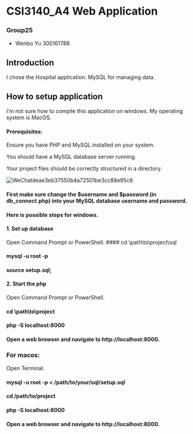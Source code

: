 # CSI3140_A4 Web Application
### Group25
* Wenbo Yu 300161788

## Introduction
I chose the Hospital application. MySQL for managing data.

## How to setup application
I‘m not sure how to compile this application on windows. 
My operating system is MacOS.

#### Prerequisites:
Ensure you have PHP and MySQL installed on your system.

You should have a MySQL database server running.

Your project files should be correctly structured in a directory.

![WeChatdeae3eb37550b4a72501be3cc88e95c6](https://github.com/user-attachments/assets/8936a660-c752-4983-aab9-ef3ea9163e01)
#### First make sure change the $username and $password (in db_connect.php) into your MySQL database username and password.


#### Here is possible steps for windows.
#### 1. Set up database
Open Command Prompt or PowerShell.
     #### cd \path\to\project\sql
#### mysql -u root -p
#### source setup.sql;
#### 2. Start the php
Open Command Prompt or PowerShell.
#### cd \path\to\project
#### php -S localhost:8000
#### Open a web browser and navigate to http://localhost:8000.
### For macos:
Open Terminal.
#### mysql -u root -p < /path/to/your/sql/setup.sql
#### cd /path/to/project
#### php -S localhost:8000
#### Open a web browser and navigate to http://localhost:8000.





